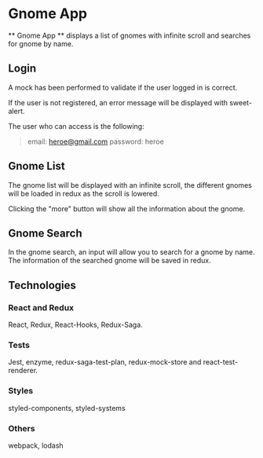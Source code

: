 # Gnome App

** Gnome App ** displays a list of gnomes with infinite scroll and searches for gnome by name.

## Login

A mock has been performed to validate if the user logged in is correct.

If the user is not registered, an error message will be displayed with sweet-alert.

The user who can access is the following:

> email: heroe@gmail.com
> password: heroe

## Gnome List

The gnome list will be displayed with an infinite scroll, the different gnomes will be loaded in redux as the scroll is lowered.

Clicking the "more" button will show all the information about the gnome.

## Gnome Search

In the gnome search, an input will allow you to search for a gnome by name.
The information of the searched gnome will be saved in redux.

## Technologies

### React and Redux

React, Redux, React-Hooks, Redux-Saga.

### Tests

Jest, enzyme, redux-saga-test-plan, redux-mock-store and react-test-renderer.

### Styles

styled-components, styled-systems

### Others

webpack, lodash
